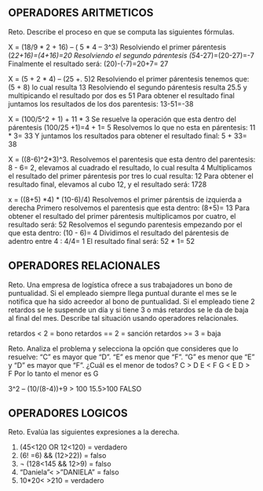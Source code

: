 ## OPERADORES ARITMETICOS
Reto. Describe el proceso en que se computa las siguientes fórmulas.

X = (18/9 * 2 + 16) – ( 5 * 4 – 3^3)
Resolviendo el primer párentesis (2*2+16)=(4+16)=20
Resolviendo el segundo párentesis (5*4-27)=(20-27)=-7
Finalmente el resultado será: (20)-(-7)=20+7= 27

X = (5 + 2 * 4) – (25 +. 5)2
Resolviendo el primer párentesis tenemos que: (5 + 8) lo cual resulta 13
Resolviendo el segundo párentesis resulta 25.5 y multipicando el resultado por dos es 51
Para obtener el resultado final juntamos los resultados de los dos parentesis: 13-51=-38

X = (100/5^2 + 1) + 11 * 3
Se resuelve la operación que esta dentro del párentesis (100/25 +1)=4 + 1= 5
Resolvemos lo que no esta en párentesis: 11 * 3= 33
Y juntamos los resultados para obtener el resultado final: 5 + 33= 38

X = ((8-6)^2*3)^3.
Resolvemos el parentesis que esta dentro del parentesis: 8 - 6= 2, elevamos al cuadrado el resultado, lo cual resulta 4
Multiplicamos el resultado del primer párentesis por tres lo cual resulta: 12
Para obtener el resultado final, elevamos al cubo 12, y el resultado será: 1728

x = ((8+5) *4) * (10-6)/4) 
Resolvemos el primer párentsis de izquierda a derecha 
Primero resolvemos el parentesis que esta dentro: (8+5)= 13
Para obtener el resultado del primer párentesis multiplicamos por cuatro, el resultado será: 52
Resolvemos el segundo parentesis empezando por el que esta dentro: (10 - 6)= 4
Dividimos el resultado del párentesis de adentro entre 4 : 4/4= 1
El resultado final será: 52 * 1= 52

## OPERADORES RELACIONALES
Reto. Una empresa de logística ofrece a sus trabajadores un bono de
puntualidad. Si el empleado siempre llega puntual durante el mes se le
notifica que ha sido acreedor al bono de puntualidad. Si el empleado tiene
2 retardos se le suspende un día y si tiene 3 o más retardos se le da de
baja al final del mes. Describe tal situación usando operadores
relacionales.

retardos < 2 = bono
retardos == 2 = sanción 
retardos >= 3 = baja 

Reto. Analiza el problema y selecciona la opción que consideres que lo
resuelve:
“C” es mayor que “D”. “E” es menor que “F”. “G” es menor que “E” y “D” es
mayor que “F”. ¿Cuál es el menor de todos?
C > D
E < F
G < E 
D > F 
Por lo tanto el menor es G

3^2 – (10/(8-4))+9 > 100 
15.5>100 FALSO

## OPERADORES LOGICOS
Reto. Evalúa las siguientes expresiones a la derecha.
1) (45<120 OR 12<120) = verdadero
2) (6! =6) && (12>22)) = falso
3) ¬ (128<145 && 12>9) = falso
4) “Daniela”< >”DANIELA” = falso
5) 10*20< >210 = verdadero

